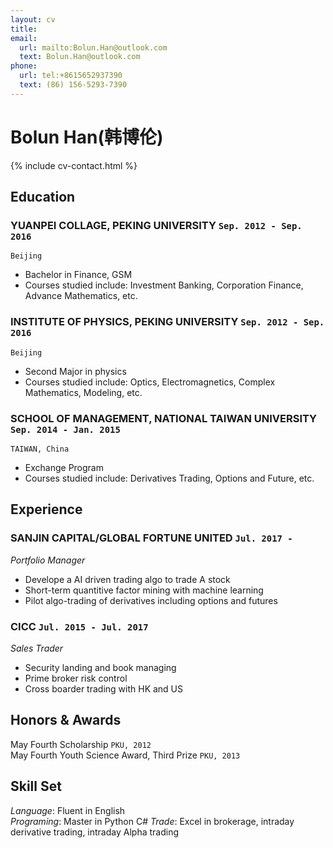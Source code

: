 ```yaml
---
layout: cv
title: 
email:
  url: mailto:Bolun.Han@outlook.com
  text: Bolun.Han@outlook.com
phone:
  url: tel:+8615652937390
  text: (86) 156-5293-7390
---
```


# Bolun Han(韩博伦)

<!--
include contact information from the front matter
Supported arguments:
    - homepage: url, text
    - phone
    - email
-->

{% include cv-contact.html %}

## Education

### **YUANPEI COLLAGE, PEKING UNIVERSITY** `Sep. 2012 - Sep. 2016`

```
Beijing
```

- Bachelor in Finance, GSM
- Courses studied include: Investment Banking, Corporation Finance, Advance Mathematics, etc.

### **INSTITUTE OF PHYSICS, PEKING UNIVERSITY** `Sep. 2012 - Sep. 2016`

```
Beijing
```

- Second Major in physics
- Courses studied include: Optics, Electromagnetics, Complex Mathematics, Modeling, etc.

### **SCHOOL OF MANAGEMENT, NATIONAL TAIWAN UNIVERSITY** `Sep. 2014 - Jan. 2015`

```
TAIWAN, China
```

- Exchange Program
- Courses studied include: Derivatives Trading, Options and Future, etc.

## Experience

### **SANJIN CAPITAL/GLOBAL FORTUNE UNITED** `Jul. 2017 - `

_Portfolio Manager_<br>
* Develope a AI driven trading algo to trade A stock
* Short-term quantitive factor mining with machine learning
* Pilot algo-trading of derivatives including options and futures

### **CICC** `Jul. 2015 - Jul. 2017`

_Sales Trader_<br>
* Security landing and book managing
* Prime broker risk control
* Cross boarder trading with HK and US

## Honors & Awards

May Fourth Scholarship `PKU, 2012` <br>
May Fourth Youth Science Award, Third Prize `PKU, 2013` <br>

## Skill Set

_Language_: Fluent in English <br>
_Programing_:  Master in Python C#
_Trade_: Excel in brokerage, intraday derivative trading, intraday Alpha trading

<!-- ### Footer

Last updated: Oct. 2020 -->

